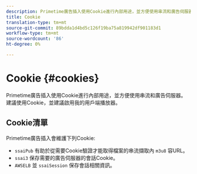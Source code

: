 ```yaml
---
description: Primetime廣告插入使用Cookie進行內部用途，並方便使用串流和廣告伺服器。
title: Cookie
translation-type: tm+mt
source-git-commit: 89bdda1d4bd5c126f19ba75a819942df901183d1
workflow-type: tm+mt
source-wordcount: '86'
ht-degree: 0%

---
```



# Cookie {#cookies}

Primetime廣告插入使用Cookie進行內部用途，並方便使用串流和廣告伺服器。  建議使用Cookie，並建議啟用我的用戶端播放器。

## Cookie清單

Primetime廣告插入會維護下列Cookie:

* `ssaiPub` 有助於從需要Cookie驗證才能取得檔案的串流擷取內 `m3u8` 容URL。
* `ssai3` 保存需要的廣告伺服器的會話Cookie。
* `AWSELB` 並 `ssaiSession` 保存會話相關資訊。